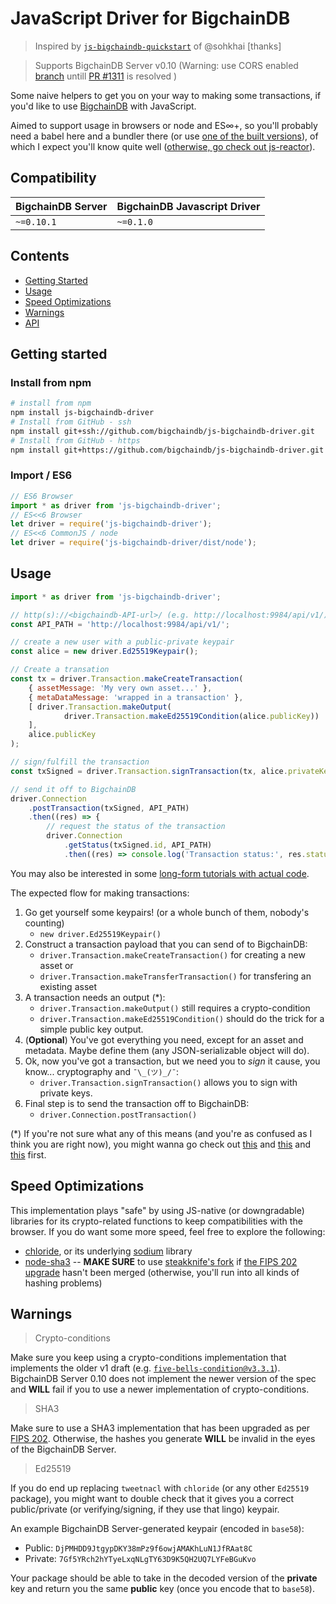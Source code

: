 # JavaScript Driver for BigchainDB

> Inspired by [`js-bigchaindb-quickstart`](https://github.com/sohkai/js-bigchaindb-quickstart) of @sohkhai [thanks]

> Supports BigchainDB Server v0.10 (Warning: use CORS enabled [branch](https://github.com/bigchaindb/bigchaindb/tree/kyber-master-feat-cors) untill [PR #1311](https://github.com/bigchaindb/bigchaindb/pull/1311) is resolved )

Some naive helpers to get you on your way to making some transactions, if you'd like to use
[BigchainDB](https://github.com/bigchaindb/bigchaindb) with JavaScript.

Aimed to support usage in browsers or node and ES∞+, so
you'll probably need a babel here and a bundler there (or use [one of the built versions](./dist)),
of which I expect you'll know quite well ([otherwise, go check out js-reactor](https://github.com/bigchaindb/js-reactor)).

## Compatibility

| BigchainDB Server | BigchainDB Javascript Driver |
| ----------------- |------------------------------|
| `~=0.10.1` | `~=0.1.0` |


## Contents

- [Getting Started](#getting-started)
- [Usage](#usage)
- [Speed Optimizations](#speed-optimizations)
- [Warnings](#warnings)
- [API](API.md)

## Getting started

### Install from npm

```bash
# install from npm
npm install js-bigchaindb-driver
# Install from GitHub - ssh
npm install git+ssh://github.com/bigchaindb/js-bigchaindb-driver.git
# Install from GitHub - https
npm install git+https://github.com/bigchaindb/js-bigchaindb-driver.git
```

### Import / ES6

```javascript
// ES6 Browser
import * as driver from 'js-bigchaindb-driver';
// ES<<6 Browser
let driver = require('js-bigchaindb-driver');
// ES<<6 CommonJS / node
let driver = require('js-bigchaindb-driver/dist/node');
```

## Usage

```javascript
import * as driver from 'js-bigchaindb-driver';

// http(s)://<bigchaindb-API-url>/ (e.g. http://localhost:9984/api/v1/)
const API_PATH = 'http://localhost:9984/api/v1/';

// create a new user with a public-private keypair
const alice = new driver.Ed25519Keypair();

// Create a transation
const tx = driver.Transaction.makeCreateTransaction(
    { assetMessage: 'My very own asset...' },
    { metaDataMessage: 'wrapped in a transaction' },
    [ driver.Transaction.makeOutput(
            driver.Transaction.makeEd25519Condition(alice.publicKey))
    ],
    alice.publicKey
);

// sign/fulfill the transaction
const txSigned = driver.Transaction.signTransaction(tx, alice.privateKey);

// send it off to BigchainDB
driver.Connection
    .postTransaction(txSigned, API_PATH)
    .then((res) => {
        // request the status of the transaction
        driver.Connection
            .getStatus(txSigned.id, API_PATH)
            .then((res) => console.log('Transaction status:', res.status))});
```

You may also be interested in some [long-form tutorials with actual code](https://github.com/bigchaindb/kyber).

The expected flow for making transactions:

1. Go get yourself some keypairs! (or a whole bunch of them, nobody's
   counting)
    - `new driver.Ed25519Keypair()` 
1. Construct a transaction payload that you can send of to BigchainDB:
    - `driver.Transaction.makeCreateTransaction()` for creating a new asset or
    - `driver.Transaction.makeTransferTransaction()` for transfering an existing asset
1. A transaction needs an output (\*):
    - `driver.Transaction.makeOutput()` still requires a crypto-condition
    - `driver.Transaction.makeEd25519Condition()` should do the trick for a simple public key output.
1. (**Optional**) You've got everything you need, except for an asset and metadata. Maybe define them (any
   JSON-serializable object will do).
1. Ok, now you've got a transaction, but we need you to *sign* it cause, you
   know... cryptography and `¯\_(ツ)_/¯`:
   - `driver.Transaction.signTransaction()` allows you to sign with private keys.
1. Final step is to send the transaction off to BigchainDB:
   - `driver.Connection.postTransaction()`


(\*) If you're not sure what any of this means (and you're as
   confused as I think you are right now), you might wanna go check out [this](https://docs.bigchaindb.com/projects/server/en/latest/data-models/crypto-conditions.html)
   and [this](https://docs.bigchaindb.com/projects/py-driver/en/latest/usage.html#asset-transfer)
   and [this](https://tools.ietf.org/html/draft-thomas-crypto-conditions-01) first.

## Speed Optimizations

This implementation plays "safe" by using JS-native (or downgradable) libraries for its
crypto-related functions to keep compatibilities with the browser. If you do want some more speed, feel free to explore the following: 

* [chloride](https://github.com/dominictarr/chloride), or its underlying [sodium](https://github.com/paixaop/node-sodium)
  library
* [node-sha3](https://github.com/phusion/node-sha3) -- **MAKE SURE** to use [steakknife's fork](https://github.com/steakknife/node-sha3)
  if [the FIPS 202 upgrade](https://github.com/phusion/node-sha3/pull/25) hasn't been merged
  (otherwise, you'll run into all kinds of hashing problems)

## Warnings

> Crypto-conditions

Make sure you keep using a crypto-conditions implementation that implements the older v1 draft (e.g.
[`five-bells-condition@v3.3.1`](https://github.com/interledgerjs/five-bells-condition/releases/tag/v3.3.1)).
BigchainDB Server 0.10 does not implement the newer version of the spec and **WILL** fail if you to
use a newer implementation of crypto-conditions.

> SHA3

Make sure to use a SHA3 implementation that has been upgraded as per [FIPS 202](http://csrc.nist.gov/publications/drafts/fips-202/fips_202_draft.pdf).
Otherwise, the hashes you generate **WILL** be invalid in the eyes of the BigchainDB Server.

> Ed25519

If you do end up replacing `tweetnacl` with `chloride` (or any other `Ed25519` package), you might
want to double check that it gives you a correct public/private (or verifying/signing, if they use
that lingo) keypair.

An example BigchainDB Server-generated keypair (encoded in `base58`):

- Public: `DjPMHDD9JtgypDKY38mPz9f6owjAMAKhLuN1JfRAat8C`
- Private: `7Gf5YRch2hYTyeLxqNLgTY63D9K5QH2UQ7LYFeBGuKvo`

Your package should be able to take in the decoded version of the **private** key and return you the
same **public** key (once you encode that to `base58`).
